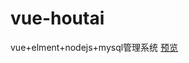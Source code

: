 # vue-houtai
vue+elment+nodejs+mysql管理系统
[预览](https://github.com/Cystandout/vue-houtai/blob/master/Animation.gif)
